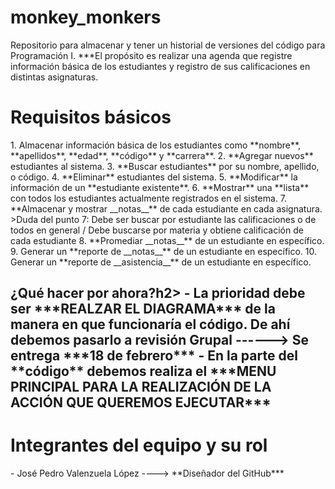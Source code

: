 # monkey_monkers
Repositorio para almacenar y tener un historial de versiones del código para Programación I.
***El propósito es realizar una agenda que registre información básica de los estudiantes y registro de sus calificaciones en distintas asignaturas.

<h1>Requisitos básicos</h1>
1. Almacenar información básica de los estudiantes como **nombre**, **apellidos**, **edad**, **código** y **carrera**.
2. **Agregar nuevos** estudiantes al sistema.
3. **Buscar estudiantes** por su nombre, apellido, o código.
4. **Eliminar** estudiantes del sistema.
5. **Modificar** la información de un **estudiante existente**.
6. **Mostrar** una **lista** con todos los estudiantes actualmente registrados en el sistema.
7. **Almacenar y mostrar __notas__** de cada estudiante en cada asignatura. 
>Duda del punto 7: Debe ser buscar por estudiante las calificaciones o de todos en general / Debe buscarse por materia y obtiene calificación de cada estudiante
8. **Promediar __notas__** de un estudiante en específico.
9. Generar un **reporte de __notas__** de un estudiante en específico.
10. Generar un **reporte de __asistencia__** de un estudiante en específico.

<h2>¿Qué hacer por ahora?h2>
- La prioridad debe ser ***REALZAR EL DIAGRAMA*** de la manera en que funcionaría el código. De ahí debemos pasarlo a revisión Grupal ------> Se entrega ***18 de febrero***
- En la parte del **código** debemos realiza el ***MENU PRINCIPAL PARA LA REALIZACIÓN DE LA ACCIÓN QUE QUEREMOS EJECUTAR***

<h1>Integrantes del equipo y su rol</h1>
- José Pedro Valenzuela López ----> **Diseñador del GitHub***

